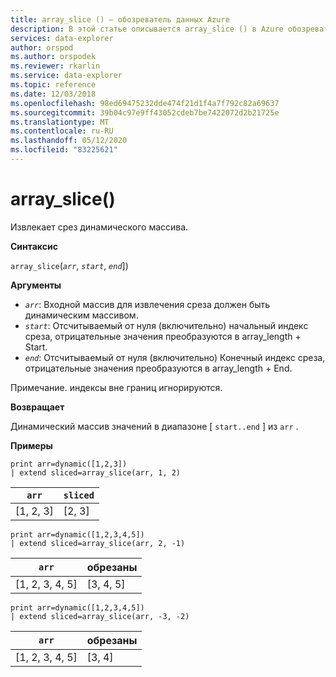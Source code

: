 ```yaml
---
title: array_slice () — обозреватель данных Azure
description: В этой статье описывается array_slice () в Azure обозреватель данных.
services: data-explorer
author: orspod
ms.author: orspodek
ms.reviewer: rkarlin
ms.service: data-explorer
ms.topic: reference
ms.date: 12/03/2018
ms.openlocfilehash: 98ed69475232dde474f21d1f4a7f792c82a69637
ms.sourcegitcommit: 39b04c97e9ff43052cdeb7be7422072d2b21725e
ms.translationtype: MT
ms.contentlocale: ru-RU
ms.lasthandoff: 05/12/2020
ms.locfileid: "83225621"
---
```

# <a name="array_slice"></a>array_slice()

Извлекает срез динамического массива.

**Синтаксис**

`array_slice`(*`arr`*, *`start`*, *`end`*])

**Аргументы**

* *`arr`*: Входной массив для извлечения среза должен быть динамическим массивом.
* *`start`*: Отсчитываемый от нуля (включительно) начальный индекс среза, отрицательные значения преобразуются в array_length + Start.
* *`end`*: Отсчитываемый от нуля (включительно) Конечный индекс среза, отрицательные значения преобразуются в array_length + End.

Примечание. индексы вне границ игнорируются.

**Возвращает**

Динамический массив значений в диапазоне [ `start..end` ] из `arr` .

**Примеры**

<!-- csl: https://help.kusto.windows.net:443/Samples -->
```kusto
print arr=dynamic([1,2,3]) 
| extend sliced=array_slice(arr, 1, 2)
```
|`arr`|`sliced`|
|---|---|
|[1, 2, 3]|[2, 3]|

<!-- csl: https://help.kusto.windows.net:443/Samples -->
```kusto
print arr=dynamic([1,2,3,4,5]) 
| extend sliced=array_slice(arr, 2, -1)
```
|`arr`|обрезаны|
|---|---|
|[1, 2, 3, 4, 5]|[3, 4, 5]|

<!-- csl: https://help.kusto.windows.net:443/Samples -->
```kusto
print arr=dynamic([1,2,3,4,5]) 
| extend sliced=array_slice(arr, -3, -2)
```
|`arr`|обрезаны|
|---|---|
|[1, 2, 3, 4, 5]|[3, 4]|
